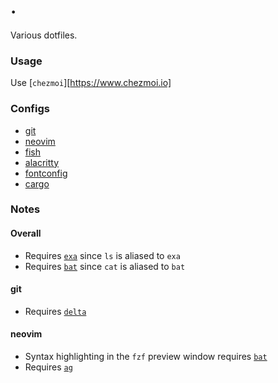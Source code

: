 # .

Various dotfiles.

### Usage

Use [`chezmoi`][https://www.chezmoi.io]

### Configs

- [git](./dot_gitconfig)
- [neovim](./dot_config/nvim)
- [fish](./dot_config/fish)
- [alacritty](./dot_config/alacritty)
- [fontconfig](./dot_config/fontconfig)
- [cargo](./dot_cargo)

### Notes

#### Overall

- Requires [`exa`](https://github.com/ogham/exa) since `ls` is aliased to `exa`
- Requires [`bat`](https://github.com/sharkdp/bat) since `cat` is aliased to `bat`

#### git

- Requires [`delta`](https://github.com/dandavison/delta)

#### neovim

- Syntax highlighting in the `fzf` preview window requires [`bat`](https://github.com/sharkdp/bat)
- Requires [`ag`](https://github.com/ggreer/the_silver_searcher)

